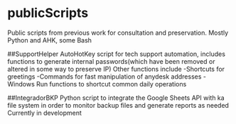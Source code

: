 # publicScripts
Public scripts from previous work for consultation and preservation. Mostly Python and AHK, some Bash

##SupportHelper
AutoHotKey script for tech support automation, includes functions to generate internal passwords(which have been removed or altered in some way to preserve IP)
Other functions include
-Shortcuts for greetings
-Commands for fast manipulation of anydesk addresses
-Windows Run functions to shortcut common daily operations

##IntegradorBKP
Python script to integrate the Google Sheets API with ka file system in order to monitor backup files and generate reports as needed
Currently in development
